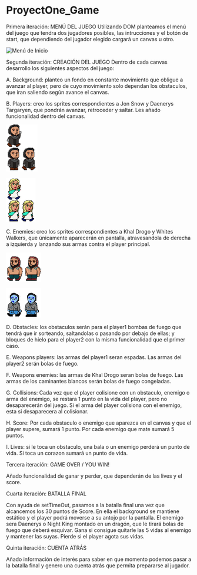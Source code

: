# ProyectOne_Game
Primera iteración: MENÚ DEL JUEGO
Utilizando DOM planteamos el menú del juego que tendra dos jugadores posibles, las intrucciones y el botón de start, que dependiendo del jugador elegido cargará un canvas u otro.

![Menú de Inicio](https://raw.githubusercontent.com/AngelaHerrador/ProyectOne_Game/master/assets/img/README/Iteración1.png)

Segunda iteración: CREACIÓN DEL JUEGO
Dentro de cada canvas desarrollo los siguientes aspectos del juego:

A. Background: planteo un fondo en constante movimiento que obligue a avanzar al player, pero de cuyo movimiento solo dependan los obstaculos, que iran saliendo según avance el canvas.

B. Players: creo los sprites correspondientes a Jon Snow y Daenerys Targaryen, que pondrán avanzar, retroceder y saltar. Les añado funcionalidad dentro del canvas.

![Sprite JonNieve](https://raw.githubusercontent.com/AngelaHerrador/ProyectOne_Game/master/assets/img/PlayerG1(JonSnow).png)

![Sprite DaenerysTargaryen](https://raw.githubusercontent.com/AngelaHerrador/ProyectOne_Game/master/assets/img/PlayerG2(Khalesi).png)

C. Enemies: creo los sprites correspondientes a Khal Drogo y Whites Walkers, que únicamente aparecerán en pantalla, atravesandola de derecha a izquierda y lanzando sus armas contra el player principal.

![Sprite JonNieve](https://raw.githubusercontent.com/AngelaHerrador/ProyectOne_Game/master/assets/img/Enemie(KhalDrogo).png)

![Sprite DaenerysTargaryen](https://raw.githubusercontent.com/AngelaHerrador/ProyectOne_Game/master/assets/img/Enemie(WhiteWalker).png)

D. Obstacles: los obstaculos serán para el player1 bombas de fuego que tendrá que ir sorteando, saltandolas o pasando por debajo de ellas; y bloques de hielo para el player2 con la misma funcionalidad que el primer caso.

E. Weapons players: las armas del player1 seran espadas. Las armas del player2 serán bolas de fuego.

F. Weapons enemies: las armas de Khal Drogo seran bolas de fuego. Las armas de los caminantes blancos serán bolas de fuego congeladas.

G. Collisions: Cada vez que el player colisione con un obstaculo, enemigo o arma del enemigo, se restara 1 punto en la vida del player, pero no desaparecerán del juego. Si el arma del player colisiona con el enemigo, esta si desaparecera al colisionar.

H. Score: Por cada obstaculo o enemigo que aparezca en el canvas y que el player supere, sumará 1 punto. Por cada enemigo que mate sumará 5 puntos. 

I. Lives: si le toca un obstaculo, una bala o un enemigo perderá un punto de vida. Si toca un corazon sumará un punto de vida.

Tercera iteración: GAME OVER / YOU WIN!

Añado funcionalidad de ganar y perder, que dependerán de las lives y el score.

Cuarta iteración: BATALLA FINAL

Con ayuda de setTimeOut, pasamos a la batalla final una vez que alcancemos los 30 puntos de Score. En ella el background se mantiene estático y el player podrá moverse a su antojo por la pantalla. El enemigo sera Daenerys o Night King montado en un dragón, que le tirará bolas de fuego que deberá esquivar. 
Gana si consigue quitarle las 5 vidas al enemigo y mantener las suyas.
Pierde si el player agota sus vidas.

Quinta iteración: CUENTA ATRÁS

Añado información de interés para saber en que momento podemos pasar a la batalla final y genero una cuenta atrás que permita prepararse al jugador.






